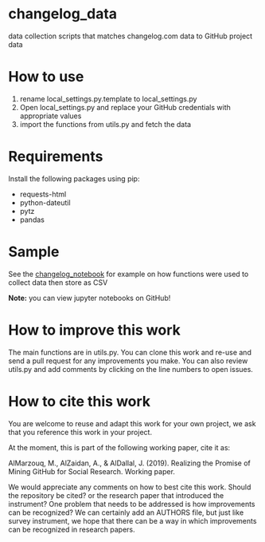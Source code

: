 # changelog_data
data collection scripts that matches changelog.com data to GitHub project data

# How to use
1. rename local_settings.py.template to local_settings.py
2. Open local_settings.py and replace your GitHub credentials with appropriate values
3. import the functions from utils.py and fetch the data

# Requirements
Install the following packages using pip:
- requests-html
- python-dateutil
- pytz
- pandas

# Sample
See the [changelog_notebook](./changelog_notebook.ipynb) for example on how functions were used to collect data then store as CSV

**Note:** you can view jupyter notebooks on GitHub!

# How to improve this work

The main functions are in utils.py. You can clone this work and re-use and send a pull request for any improvements you make.
You can also review utils.py and add comments by clicking on the line numbers to open issues.

# How to cite this work

You are welcome to reuse and adapt this work for your own project, we ask that you reference this work in your project.

At the moment, this is part of the following working paper, cite it as:

AlMarzouq, M., AlZaidan, A., & AlDallal, J. (2019). Realizing the Promise of Mining GitHub for Social Research. Working paper.

We would appreciate any comments on how to best cite this work. Should the repository be cited? or the research paper that introduced the instrument? One problem that needs to be addressed is how improvements can be recognized? We can certainly add an AUTHORS file, but just like survey instrument, we hope that there can be a way in which improvements can be recognized in research papers.
